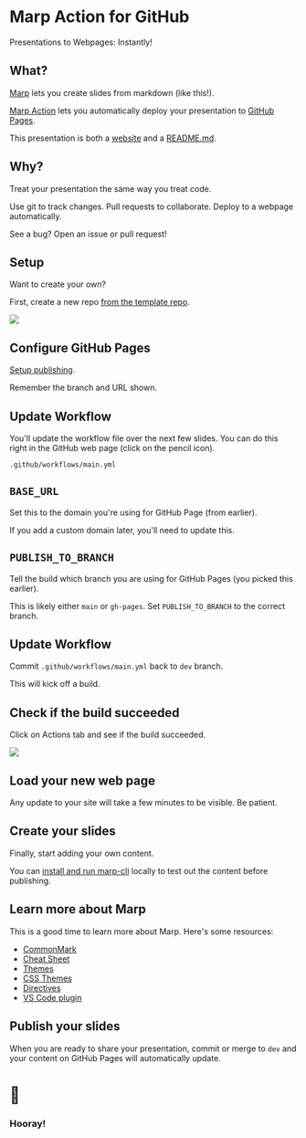 <!--
theme: gaia
class:
 - invert
headingDivider: 2 
paginate: true
-->

<!--
_class:
 - lead
 - invert
-->

# Marp Action for GitHub

Presentations to Webpages: Instantly!

## What?

[Marp](https://marp.app/) lets you create slides from markdown (like this!).

[Marp Action](https://github.com/ralexander-phi/marp-action) lets you automatically deploy your presentation to [GitHub Pages](https://pages.github.com/).

This presentation is both a [website](https://alexsci.com/test-marp-action) and a [README.md](https://github.com/ralexander-phi/test-marp-action/blob/dev/README.md).

## Why?

Treat your presentation the same way you treat code.

Use git to track changes. Pull requests to collaborate. Deploy to a webpage automatically.

See a bug? Open an issue or pull request!

## Setup

Want to create your own?

First, create a new repo [from the template repo](https://github.com/ralexander-phi/test-marp-action).

![](img/use-template.png)

## Configure GitHub Pages

[Setup publishing](https://help.github.com/en/github/working-with-github-pages/configuring-a-publishing-source-for-your-github-pages-site#choosing-a-publishing-source).

Remember the branch and URL shown.

## Update Workflow

You'll update the workflow file over the next few slides. You can do this right in the GitHub web page (click on the pencil icon).

`.github/workflows/main.yml`

## `BASE_URL`

Set this to the domain you're using for GitHub Page (from earlier).

If you add a custom domain later, you'll need to update this.

## `PUBLISH_TO_BRANCH`

Tell the build which branch you are using for GitHub Pages (you picked this earlier).

This is likely either `main` or `gh-pages`. Set `PUBLISH_TO_BRANCH` to the correct branch.

## Update Workflow

Commit `.github/workflows/main.yml` back to `dev` branch.

This will kick off a build.

## Check if the build succeeded

Click on Actions tab and see if the build succeeded.

![](img/click-actions.png)

## Load your new web page

Any update to your site will take a few minutes to be visible. Be patient.

## Create your slides

Finally, start adding your own content.

You can [install and run marp-cli](https://github.com/marp-team/marp-cli/blob/master/README.md) locally to test out the content before publishing.

## Learn more about Marp

This is a good time to learn more about Marp. Here's some resources:

- [CommonMark](https://commonmark.org/)
- [Cheat Sheet](https://commonmark.org/help/)
- [Themes](https://github.com/marp-team/marp-core/tree/master/themes)
- [CSS Themes](https://marpit.marp.app/theme-css)
- [Directives](https://marpit.marp.app/directives)
- [VS Code plugin](https://marketplace.visualstudio.com/items?itemName=marp-team.marp-vscode)

## Publish your slides

When you are ready to share your presentation, commit or merge to `dev` and your content on GitHub Pages will automatically update.

# 🎉
<!--
_class:
 - lead
 - invert
-->
### Hooray!



